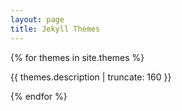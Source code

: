 ```yaml
---
layout: page
title: Jekyll Themes
---
```


{% for themes in site.themes %}

<!---
<a href="{{ themes.url | prepend: site.baseurl }}">
  <h2>{{ themes.title }}</h2>
</a>
--->

<p class="post-excerpt">{{ themes.description | truncate: 160 }}</p>

{% endfor %}  